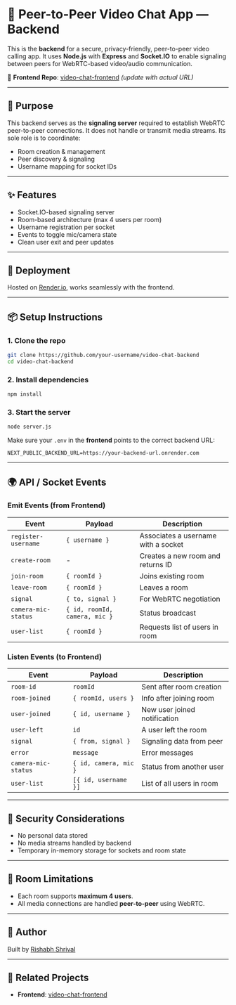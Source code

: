 # 🧱 Peer-to-Peer Video Chat App — Backend

This is the **backend** for a secure, privacy-friendly, peer-to-peer video calling app. It uses **Node.js** with **Express** and **Socket.IO** to enable signaling between peers for WebRTC-based video/audio communication.

🔗 **Frontend Repo**: [video-chat-frontend](https://github.com/RishabhShrival/video-chat2-frontend) *(update with actual URL)*

---

## 🔧 Purpose

This backend serves as the **signaling server** required to establish WebRTC peer-to-peer connections. It does not handle or transmit media streams. Its sole role is to coordinate:

- Room creation & management
- Peer discovery & signaling
- Username mapping for socket IDs

---

## ✨ Features

- Socket.IO-based signaling server
- Room-based architecture (max 4 users per room)
- Username registration per socket
- Events to toggle mic/camera state
- Clean user exit and peer updates

---

## 🚀 Deployment

Hosted on [Render.io](https://video-chat2-4v77.onrender.com), works seamlessly with the frontend.

---

## 📦 Setup Instructions

### 1. Clone the repo

```bash
git clone https://github.com/your-username/video-chat-backend
cd video-chat-backend
```

### 2. Install dependencies

```bash
npm install
```

### 3. Start the server

```bash
node server.js
```

Make sure your `.env` in the **frontend** points to the correct backend URL:

```env
NEXT_PUBLIC_BACKEND_URL=https://your-backend-url.onrender.com
```

---

## 🌍 API / Socket Events

### Emit Events (from Frontend)

| Event               | Payload                       | Description                         |
| ------------------- | ----------------------------- | ----------------------------------- |
| `register-username` | `{ username }`                | Associates a username with a socket |
| `create-room`       | -                             | Creates a new room and returns ID   |
| `join-room`         | `{ roomId }`                  | Joins existing room                 |
| `leave-room`        | `{ roomId }`                  | Leaves a room                       |
| `signal`            | `{ to, signal }`              | For WebRTC negotiation              |
| `camera-mic-status` | `{ id, roomId, camera, mic }` | Status broadcast                    |
| `user-list`         | `{ roomId }`                  | Requests list of users in room      |

### Listen Events (to Frontend)

| Event               | Payload               | Description                  |
| ------------------- | --------------------- | ---------------------------- |
| `room-id`           | `roomId`              | Sent after room creation     |
| `room-joined`       | `{ roomId, users }`   | Info after joining room      |
| `user-joined`       | `{ id, username }`    | New user joined notification |
| `user-left`         | `id`                  | A user left the room         |
| `signal`            | `{ from, signal }`    | Signaling data from peer     |
| `error`             | `message`             | Error messages               |
| `camera-mic-status` | `{ id, camera, mic }` | Status from another user     |
| `user-list`         | `[{ id, username }]`  | List of all users in room    |

---

## 💎 Security Considerations

- No personal data stored
- No media streams handled by backend
- Temporary in-memory storage for sockets and room state

---

## 🏃 Room Limitations

- Each room supports **maximum 4 users**.
- All media connections are handled **peer-to-peer** using WebRTC.

---

## 🦁 Author

Built by [Rishabh Shrival](https://github.com/RishabhShrival)

---

## 🔗 Related Projects

- **Frontend**: [video-chat-frontend](https://github.com/RishabhShrival/video-chat2-frontend)

